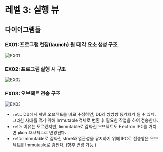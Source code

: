 # 레벨 3: 실행 뷰
## 다이어그램들
### EX01: 프로그램 런칭(launch) 될 때 각 요소 생성 구조
![EX01](https://github.com/byron1st/my-workshop-doc/blob/master/images/execution-view-ex01-2016-08-20.png)

### EX02: 프로그램 실행 시 구조
![EX02](https://github.com/byron1st/my-workshop-doc/blob/master/images/execution-view-ex02-2016-08-20.png)

### EX03: 오브젝트 전송 구조
![EX03](https://github.com/byron1st/my-workshop-doc/blob/master/images/execution-view-ex03-2016-08-20.png)

* `rel1`: DB에서 꺼낸 오브젝트를 바로 수정하면, DB와 쌍방향 동기화가 될 수 있다. 그러한 사태를 막기 위해 Immutable 객체로 변환 후 필요한 작업을 하여 전송한다.
* `rel2`: 이유는 모르겠지만, Immutable로 감싸진 오브젝트도 Electron IPC를 거치면 plain 오브젝트로 변경된다.
* `rel3`: Immutable로 감싸진 store와 일관성을 유지하기 위해 IPC로 전송받은 오브젝트를 Immutable로 감싼다. (향후 변경 가능.)
